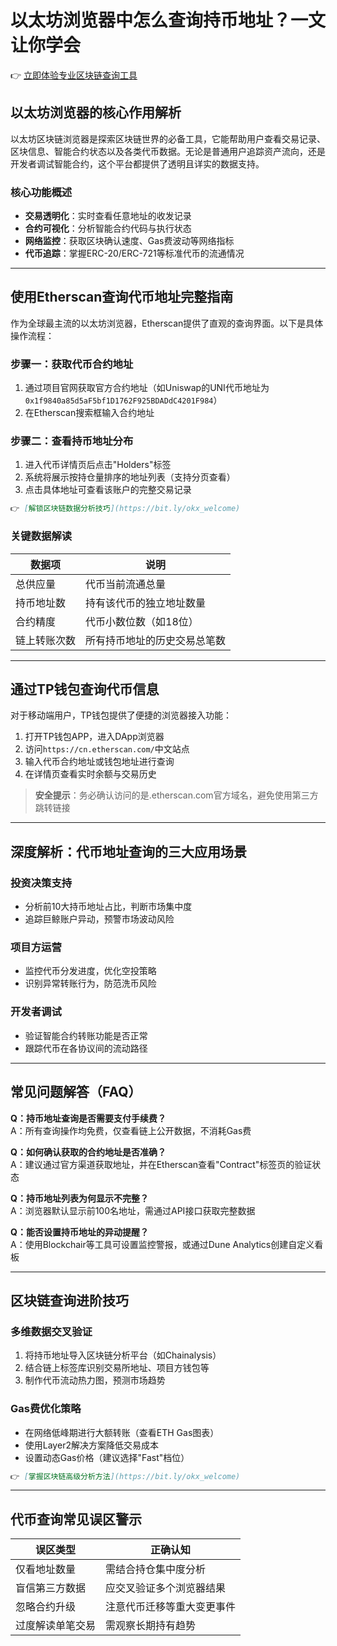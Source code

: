 # 以太坊浏览器中怎么查询持币地址？一文让你学会

👉 [立即体验专业区块链查询工具](https://bit.ly/okx_welcome)

## 以太坊浏览器的核心作用解析

以太坊区块链浏览器是探索区块链世界的必备工具，它能帮助用户查看交易记录、区块信息、智能合约状态以及各类代币数据。无论是普通用户追踪资产流向，还是开发者调试智能合约，这个平台都提供了透明且详实的数据支持。

### 核心功能概述
- **交易透明化**：实时查看任意地址的收发记录
- **合约可视化**：分析智能合约代码与执行状态
- **网络监控**：获取区块确认速度、Gas费波动等网络指标
- **代币追踪**：掌握ERC-20/ERC-721等标准代币的流通情况

---

## 使用Etherscan查询代币地址完整指南

作为全球最主流的以太坊浏览器，Etherscan提供了直观的查询界面。以下是具体操作流程：

### 步骤一：获取代币合约地址
1. 通过项目官网获取官方合约地址（如Uniswap的UNI代币地址为`0x1f9840a85d5aF5bf1D1762F925BDADdC4201F984`）
2. 在Etherscan搜索框输入合约地址

### 步骤二：查看持币地址分布
1. 进入代币详情页后点击"Holders"标签
2. 系统将展示按持仓量排序的地址列表（支持分页查看）
3. 点击具体地址可查看该账户的完整交易记录

```markdown
👉 [解锁区块链数据分析技巧](https://bit.ly/okx_welcome)
```

### 关键数据解读
| 数据项         | 说明                          |
|----------------|-----------------------------|
| 总供应量       | 代币当前流通总量              |
| 持币地址数     | 持有该代币的独立地址数量      |
| 合约精度       | 代币小数位数（如18位）        |
| 链上转账次数   | 所有持币地址的历史交易总笔数  |

---

## 通过TP钱包查询代币信息

对于移动端用户，TP钱包提供了便捷的浏览器接入功能：

1. 打开TP钱包APP，进入DApp浏览器
2. 访问`https://cn.etherscan.com/`中文站点
3. 输入代币合约地址或钱包地址进行查询
4. 在详情页查看实时余额与交易历史

> **安全提示**：务必确认访问的是.etherscan.com官方域名，避免使用第三方跳转链接

---

## 深度解析：代币地址查询的三大应用场景

### 投资决策支持
- 分析前10大持币地址占比，判断市场集中度
- 追踪巨鲸账户异动，预警市场波动风险

### 项目方运营
- 监控代币分发进度，优化空投策略
- 识别异常转账行为，防范洗币风险

### 开发者调试
- 验证智能合约转账功能是否正常
- 跟踪代币在各协议间的流动路径

---

## 常见问题解答（FAQ）

**Q：持币地址查询是否需要支付手续费？**  
A：所有查询操作均免费，仅查看链上公开数据，不消耗Gas费

**Q：如何确认获取的合约地址是否准确？**  
A：建议通过官方渠道获取地址，并在Etherscan查看"Contract"标签页的验证状态

**Q：持币地址列表为何显示不完整？**  
A：浏览器默认显示前100名地址，需通过API接口获取完整数据

**Q：能否设置持币地址的异动提醒？**  
A：使用Blockchair等工具可设置监控警报，或通过Dune Analytics创建自定义看板

---

## 区块链查询进阶技巧

### 多维数据交叉验证
1. 将持币地址导入区块链分析平台（如Chainalysis）
2. 结合链上标签库识别交易所地址、项目方钱包等
3. 制作代币流动热力图，预测市场趋势

### Gas费优化策略
- 在网络低峰期进行大额转账（查看ETH Gas图表）
- 使用Layer2解决方案降低交易成本
- 设置动态Gas价格（建议选择"Fast"档位）

```markdown
👉 [掌握区块链高级分析方法](https://bit.ly/okx_welcome)
```

---

## 代币查询常见误区警示

| 误区类型       | 正确认知                      |
|----------------|-----------------------------|
| 仅看地址数量   | 需结合持仓集中度分析          |
| 盲信第三方数据 | 应交叉验证多个浏览器结果      |
| 忽略合约升级   | 注意代币迁移等重大变更事件    |
| 过度解读单笔交易 | 需观察长期持有趋势            |
